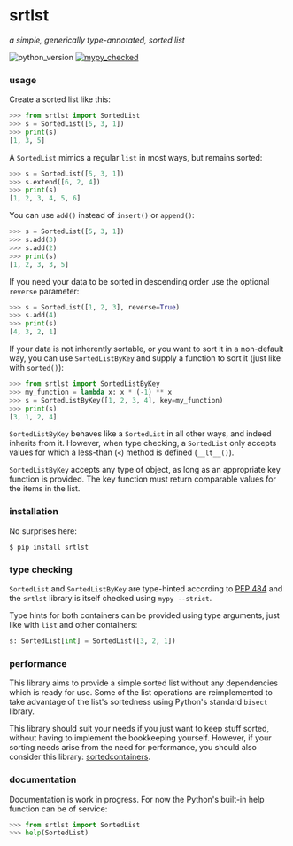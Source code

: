 # srtlst

_a simple, generically type-annotated, sorted list_

![python_version](https://img.shields.io/pypi/pyversions/srtlst)
[![mypy_checked](https://www.mypy-lang.org/static/mypy_badge.svg)](https://mypy-lang.org/)

### usage

Create a sorted list like this:

```python
>>> from srtlst import SortedList
>>> s = SortedList([5, 3, 1])
>>> print(s)
[1, 3, 5]
```

A `SortedList` mimics a regular `list` in most ways, but remains sorted:

```python
>>> s = SortedList([5, 3, 1])
>>> s.extend([6, 2, 4])
>>> print(s)
[1, 2, 3, 4, 5, 6]
```

You can use `add()` instead of `insert()` or `append()`:

```python
>>> s = SortedList([5, 3, 1])
>>> s.add(3)
>>> s.add(2)
>>> print(s)
[1, 2, 3, 3, 5]
```

If you need your data to be sorted in descending order use the optional `reverse` parameter:

```python
>>> s = SortedList([1, 2, 3], reverse=True)
>>> s.add(4)
>>> print(s)
[4, 3, 2, 1]
```

If your data is not inherently sortable, or you want to sort it in a non-default way, you can use `SortedListByKey`
and supply a function to sort it (just like with `sorted()`):

```python
>>> from srtlst import SortedListByKey
>>> my_function = lambda x: x * (-1) ** x
>>> s = SortedListByKey([1, 2, 3, 4], key=my_function)
>>> print(s)
[3, 1, 2, 4]
```

`SortedListByKey` behaves like a `SortedList` in all other ways, and indeed inherits from it.
However, when type checking, a `SortedList` only accepts values for which a less-than (`<`) method is defined (`__lt__()`).

`SortedListByKey` accepts any type of object, as long as an appropriate key function is provided.
The key function must return comparable values for the items in the list.

### installation

No surprises here:

```shell
$ pip install srtlst
```

### type checking

`SortedList` and `SortedListByKey` are type-hinted according to [PEP 484](https://peps.python.org/pep-0484/)
and the `srtlst` library is itself checked using `mypy --strict`.

Type hints for both containers can be provided using type arguments, just like with `list` and other containers:

```python
s: SortedList[int] = SortedList([3, 2, 1])
```

### performance

This library aims to provide a simple sorted list without any dependencies which is ready for use.
Some of the list operations are reimplemented to take advantage of the list's sortedness using Python's standard `bisect` library.

This library should suit your needs if you just want to keep stuff sorted, without having to implement the bookkeeping yourself.
However, if your sorting needs arise from the need for performance, you should also consider this library:
[sortedcontainers](https://grantjenks.com/docs/sortedcontainers/).  

### documentation

Documentation is work in progress. For now the Python's built-in help function can be of service:

```python
>>> from srtlst import SortedList
>>> help(SortedList)
```
